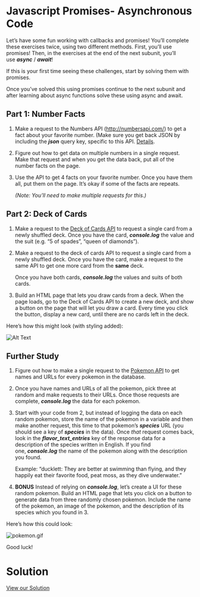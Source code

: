 # Javascript Promises- Asynchronous Code

Let’s have some fun working with callbacks and promises! You’ll complete these exercises twice, using two different methods. First, you’ll use promises! Then, in the exercises at the end of the next subunit, you’ll use ***async*** / ***await***!

If this is your first time seeing these challenges, start by solving them with promises.

Once you’ve solved this using promises continue to the next subunit and after learning about async functions solve these using async and await.

## ****Part 1: Number Facts****

1. Make a request to the Numbers API (http://numbersapi.com/) to get a fact about your favorite number. (Make sure you get back JSON by including the ***json*** query key, specific to this API. [Details](http://numbersapi.com/#json).
2. Figure out how to get data on multiple numbers in a single request. Make that request and when you get the data back, put all of the number facts on the page.
3. Use the API to get 4 facts on your favorite number. Once you have them all, put them on the page. It’s okay if some of the facts are repeats.
    
    *(Note: You’ll need to make multiple requests for this.)*
    

## **Part 2: Deck of Cards**

1. Make a request to the [Deck of Cards API](http://deckofcardsapi.com/) to request a single card from a newly shuffled deck. Once you have the card, ***console.log*** the value and the suit (e.g. “5 of spades”, “queen of diamonds”).
2. Make a request to the deck of cards API to request a single card from a newly shuffled deck. Once you have the card, make a request to the same API to get one more card from the **same** deck.
    
    Once you have both cards, ***console.log*** the values and suits of both cards.
    
3. Build an HTML page that lets you draw cards from a deck. When the page loads, go to the Deck of Cards API to create a new deck, and show a button on the page that will let you draw a card. Every time you click the button, display a new card, until there are no cards left in the deck.

Here’s how this might look (with styling added):

![Alt Text](https://s3-us-west-2.amazonaws.com/secure.notion-static.com/b3ebce2a-49b6-466a-9a90-5c353e6dfd33/cards.gif)

## **Further Study**

1. Figure out how to make a single request to the [Pokemon API](https://pokeapi.co/) to get names and URLs for every pokemon in the database.
2. Once you have names and URLs of all the pokemon, pick three at random and make requests to their URLs. Once those requests are complete, ***console.log*** the data for each pokemon.
3. Start with your code from 2, but instead of logging the data on each random pokemon, store the name of the pokemon in a variable and then make another request, this time to that pokemon’s ***species*** URL (you should see a key of ***species*** in the data). Once *that* request comes back, look in the ***flavor_text_entries*** key of the response data for a description of the species written in English. If you find one, ***console.log*** the name of the pokemon along with the description you found.
    
    Example: “ducklett: They are better at swimming than flying, and they happily eat their favorite food, peat moss, as they dive underwater.”
    
4. **BONUS** Instead of relying on ***console.log***, let’s create a UI for these random pokemon. Build an HTML page that lets you click on a button to generate data from three randomly chosen pokemon. Include the name of the pokemon, an image of the pokemon, and the description of its species which you found in 3.

Here’s how this could look:

![pokemon.gif](https://s3-us-west-2.amazonaws.com/secure.notion-static.com/5dbfb966-c66c-4ac8-95a6-9b04243ad945/pokemon.gif)

Good luck!

# **Solution**

[View our Solution](https://curric.springboard.com/software-engineering-career-track/default/exercises/async-nums-cards/solution/index.html)
